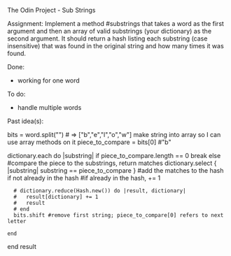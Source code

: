 The Odin Project - Sub Strings

Assignment:
Implement a method #substrings that takes a word as the first argument and then an array of valid substrings (your dictionary) as the second argument. It should return a hash listing each substring (case insensitive) that was found in the original string and how many times it was found.

Done:
- working for one word

To do:
- handle multiple words


Past idea(s):

  bits = word.split("") # => ["b","e","l","o","w"] make string into array so I can use array methods on it
  piece_to_compare = bits[0] #"b"

  dictionary.each do |substring|
    if piece_to_compare.length == 0
      break
    else
      #compare the piece to the substrings, return matches
      dictionary.select { |substring| substring == piece_to_compare }
      #add the matches to the hash if not already in the hash
      #if already in the hash, += 1


      # dictionary.reduce(Hash.new()) do |result, dictionary|
      #   result[dictionary] += 1
      #   result
      # end
      bits.shift #remove first string; piece_to_compare[0] refers to next letter
      
    end
  end
  result